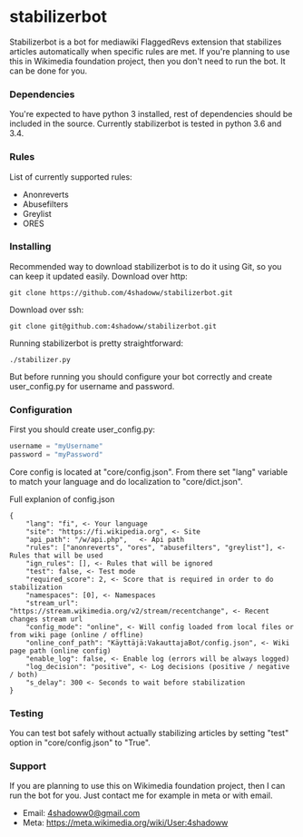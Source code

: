 # stabilizerbot
Stabilizerbot is a bot for mediawiki FlaggedRevs extension that stabilizes articles automatically when specific rules are met. If you're planning to use this in Wikimedia foundation project, then you don't need to run the bot. It can be done for you.

### Dependencies
You're expected to have python 3 installed, rest of dependencies should be included in the source. Currently stabilizerbot is tested in python 3.6 and 3.4.

### Rules
List of currently supported rules:
* Anonreverts
* Abusefilters
* Greylist
* ORES

### Installing
Recommended way to download stabilizerbot is to do it using Git, so you can keep it updated easily.
Download over http:
```
git clone https://github.com/4shadoww/stabilizerbot.git
```
Download over ssh:
```
git clone git@github.com:4shadoww/stabilizerbot.git
```

Running stabilizerbot is pretty straightforward:
```
./stabilizer.py
```
But before running you should configure your bot correctly and create user_config.py for username and password.

### Configuration
First you should create user_config.py:
```python
username = "myUsername"
password = "myPassword"
```

Core config is located at "core/config.json". From there set "lang" variable to match your language and do localization to "core/dict.json".

Full explanion of config.json
```
{
	"lang": "fi", <- Your language
	"site": "https://fi.wikipedia.org", <- Site
	"api_path": "/w/api.php",	<- Api path
	"rules": ["anonreverts", "ores", "abusefilters", "greylist"], <- Rules that will be used
	"ign_rules": [], <- Rules that will be ignored
	"test": false, <- Test mode
	"required_score": 2, <- Score that is required in order to do stabilization
	"namespaces": [0], <- Namespaces
	"stream_url": "https://stream.wikimedia.org/v2/stream/recentchange", <- Recent changes stream url
	"config_mode": "online", <- Will config loaded from local files or from wiki page (online / offline)
	"online_conf_path": "Käyttäjä:VakauttajaBot/config.json", <- Wiki page path (online config)
	"enable_log": false, <- Enable log (errors will be always logged)
	"log_decision": "positive", <- Log decisions (positive / negative / both)
	"s_delay": 300 <- Seconds to wait before stabilization
}
```

### Testing
You can test bot safely without actually stabilizing articles by setting "test" option in "core/config.json" to "True".

### Support
If you are planning to use this on Wikimedia foundation project, then I can run the bot for you. Just contact me for example in meta or with email.

* Email: 4shadoww0@gmail.com
* Meta: https://meta.wikimedia.org/wiki/User:4shadoww
